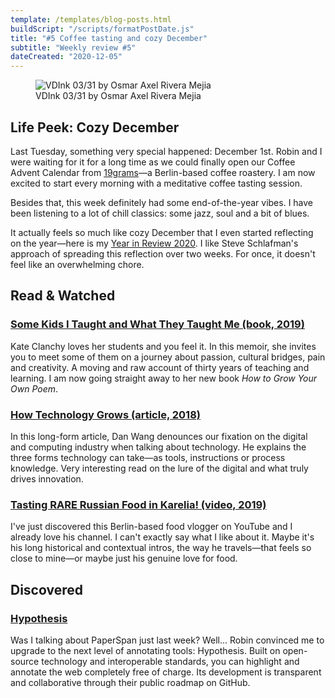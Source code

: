 ```yaml
---
template: /templates/blog-posts.html
buildScript: "/scripts/formatPostDate.js"
title: "#5 Coffee tasting and cozy December"
subtitle: "Weekly review #5"
dateCreated: "2020-12-05"
---
```


<figure>
 <img src="https://cdn.dribbble.com/users/1899690/screenshots/14563460/media/9080e68acae7e08dd83b893c4b22bd22.jpg" alt="VDInk 03/31 by Osmar Axel Rivera Mejia" />
 <figcaption>
 VDInk 03/31 by Osmar Axel Rivera Mejia
 </figcaption>
</figure>

## Life Peek: Cozy December

Last Tuesday, something very special happened: December 1st. Robin and I were waiting for it for a long time as we could finally open our Coffee Advent Calendar from [19grams](https://19grams.coffee/en)—a Berlin-based coffee roastery. I am now excited to start every morning with a meditative coffee tasting session.

Besides that, this week definitely had some end-of-the-year vibes. I have been listening to a lot of chill classics: some jazz, soul and a bit of blues.

It actually feels so much like cozy December that I even started reflecting on the year—here is my [Year in Review 2020](https://www.notion.so/Year-in-Review-2020-f430491c0ec243128863b5fd59dcb295). I like Steve Schlafman's approach of spreading this reflection over two weeks. For once, it doesn't feel like an overwhelming chore.

## Read & Watched

### [Some Kids I Taught and What They Taught Me (book, 2019)](https://openlibrary.org/works/OL21194565W/Some_Kids_I_Taught_and_What_They_Taught_Me)

Kate Clanchy loves her students and you feel it. In this memoir, she invites you to meet some of them on a journey about passion, cultural bridges, pain and creativity. A moving and raw account of thirty years of teaching and learning. I am now going straight away to her new book _How to Grow Your Own Poem_.

### [How Technology Grows (article, 2018)](https://danwang.co/how-technology-grows/)

In this long-form article, Dan Wang denounces our fixation on the digital and computing industry when talking about technology. He explains the three forms technology can take—as tools, instructions or process knowledge. Very interesting read on the lure of the digital and what truly drives innovation.

### [Tasting RARE Russian Food in Karelia! (video, 2019)](https://www.youtube.com/watch?v=MH6MynleTBE)

I've just discovered this Berlin-based food vlogger on YouTube and I already love his channel. I can't exactly say what I like about it. Maybe it's his long historical and contextual intros, the way he travels—that feels so close to mine—or maybe just his genuine love for food.

## Discovered

### [Hypothesis](https://hypothes.is/)

Was I talking about PaperSpan just last week? Well... Robin convinced me to upgrade to the next level of annotating tools: Hypothesis. Built on open-source technology and interoperable standards, you can highlight and annotate the web completely free of charge. Its development is transparent and collaborative through their public roadmap on GitHub.
